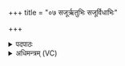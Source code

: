 +++
title = "०७ सजूर्ऋतुभिः सजूर्विधाभिः"

+++
<details><summary>पदपाठः</summary>

स॒जूरिति॑ स॒ऽजूः। ऋ॒तुभि॒रित्यृ॒तुऽभिः॑। स॒जूरिति॑ स॒ऽजूः। वि॒धाभि॒रिति॑ वि॒ऽधाभिः॑। स॒जूरिति॑ स॒ऽजूः। दे॒वैः। स॒जूरिति॑ स॒ऽजूः। दे॒वैः। व॒यो॒ना॒धैरिति॑ वयःऽना॒धैः। अ॒ग्नये॑। त्वा॒। वै॒श्वा॒न॒राय॑। अ॒श्विना॑। अ॒ध्व॒र्यूऽइत्य॑ध्व॒र्यू। सा॒द॒य॒ता॒म्। इ॒ह। त्वा॒। स॒जूरिति॑ स॒ऽजूः। ऋ॒तुभि॒रित्यृ॒तुऽभिः॑। स॒जूरिति॑ स॒ऽजूः। वि॒धाभि॒रिति॑ वि॒ऽधाभिः॑। स॒जूरिति॑ स॒ऽजूः। वसु॑भि॒रिति॒ वसु॑ऽभिः। स॒जूरिति॑ स॒ऽजूः। दे॒वैः। व॒यो॒ना॒धैरिति॑ वयःऽना॒धैः। अ॒ग्नये॑। त्वा॒। वै॒श्वा॒न॒राय॑। अ॒श्विना॑। अ॒ध्व॒र्यूऽइत्य॑ध्व॒र्यू सा॒द॒य॒ता॒म्। इ॒ह। त्वा॒। स॒जूरिति॑ स॒ऽजूः। ऋ॒तुभि॒रित्यृ॒तुऽभिः॑। स॒जूरिति॑ स॒ऽजूः। वि॒धाभि॒रिति॑ वि॒ऽधाभिः॑। स॒जूरिति॑ स॒ऽजूः। रु॒द्रैः। स॒जूरिति॑ स॒ऽजूः। दे॒वैः। व॒यो॒ना॒धैरिति॑ वयःऽना॒धैः। अ॒ग्नये॑। त्वा॒। वै॒श्वा॒न॒राय॑। अ॒श्विना॑। अ॒ध्व॒र्यूऽइत्य॑ध्व॒र्यू। सा॒द॒य॒ता॒म्। इ॒ह। त्वा॒। स॒जूरिति॑ स॒ऽजूः। ऋ॒तुभि॒रित्यृ॒तुऽभिः॑। स॒जूरिति॑ स॒ऽजूः। वि॒धाभि॒रिति॑ वि॒ऽधाभिः॑। स॒जूरिति॑ स॒ऽजूः। आ॒दि॒त्यैः। स॒जूरिति॑ स॒ऽजूः। दे॒वैः। व॒यो॒ना॒धैरिति॑ वयःऽना॒धैः। अ॒ग्नये॑। त्वा॒। वै॒श्वा॒न॒राय॑। अ॒श्विना॑। अ॒ध्व॒र्यूऽइत्य॑ध्व॒र्यू। सा॒द॒य॒ता॒म्। इ॒ह। त्वा॒। स॒जूरिति॑ स॒ऽजूः। ऋ॒तुभि॒रित्यृ॒तुऽभिः॑। स॒जूरिति॑ स॒ऽजूः। वि॒धाभि॒रिति॑ वि॒ऽधाभिः॑। स॒जूरिति॑ स॒ऽजूः। विश्वैः॑। दे॒वैः। स॒जूरिति॑ स॒ऽजूः। दे॒वैः। व॒यो॒ना॒धैरिति॑ वयःऽना॒धैः। अ॒ग्नये॑। त्वा॒। वै॒श्वा॒न॒राय॑। अ॒श्विना॑। अ॒ध्व॒र्यूऽइत्य॑ध्व॒र्यू। सा॒द॒य॒ता॒म्। इ॒ह। त्वा॒। ७।
</details>

<details><summary>अधिमन्त्रम् (VC)</summary>

- वस्वादयो मन्त्रोक्ता देवताः
- विश्वेदेवा ऋषयः
- भुरिक्पङ्क्तिः, स्वराट्पङ्क्तिः, निचृदाकृतिः
- धैवतः, पञ्चमः
</details>